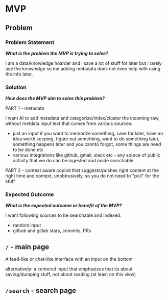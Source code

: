 # MVP

## Problem

### Problem Statement

_**What is the problem the MVP is trying to solve?**_

I am a data/knowledge hoarder and i save a lot of stuff for later but i rarely use the knowledge so me adding metadata does not even help with using the info later.

### Solution

_**How does the MVP aim to solve this problem?**_

PART 1 - metadata

I want AI to add metadata and categorize/index/cluster the incoming raw, without metdata input text that comes from various sources:

- just an input if you want to memorize something, save for later, have an idea worth keeping, figure out something, want to do something later, something happens later and you cannto forgot, some things are need to be done etc
- various integrations like github, gmail, slack etc - any source of public activity that we do can be ingested and made searchable

PART 2 - context aware copilot that suggests/pushes right content at the right time and context, unobtrusively, so you do not need to "poll" for the stuff

### Expected Outcome

_**What is the expected outcome or benefit of the MVP?**_

I want following sources to be searchable and indexed:

- random input
- github and gitlab stars, commits, PRs

## `/` - main page

A feed-like or chat-like interface with an input on the bottom

alternatively:
a centered input that emphasizes that its about saving/dumping stuff, not about reading (at least on this view)

## `/search` - search page

